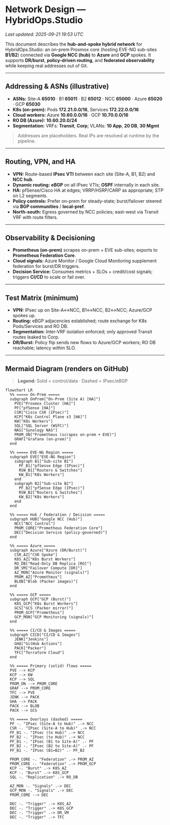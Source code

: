 # Network Design — HybridOps.Studio
_Last updated: 2025-09-21 19:53 UTC_

This document describes the **hub-and-spoke hybrid network** for HybridOps.Studio: an on-prem Proxmox core (hosting EVE-NG sub-sites **B1/B2**) connected via **Google NCC (hub)** to **Azure** and **GCP** spokes. It supports **DR/burst**, **policy-driven routing**, and **federated observability** while keeping real addresses out of Git.

---

## Addressing & ASNs (illustrative)
- **ASNs:** Site-A **65010** · B1 **65011** · B2 **65012** · NCC **65000** · Azure **65020** · GCP **65030**
- **K8s (on-prem):** Pods **172.21.0.0/16**, Services **172.22.0.0/16**
- **Cloud workers:** Azure **10.60.0.0/16** · GCP **10.70.0.0/16**
- **RO DB (Azure):** **10.60.20.0/24**
- **Segmentation:** VRFs: **Transit**, **Corp**; VLANs: **10 App**, **20 DB**, **30 Mgmt**

> Addresses are placeholders. Real IPs are resolved at runtime by the pipeline.

---

## Routing, VPN, and HA
- **VPN:** Route-based **IPsec VTI** between each site (Site-A, B1, B2) and **NCC hub**.
- **Dynamic routing:** **eBGP** on all IPsec VTIs; **OSPF** internally in each site.
- **HA:** pfSense/Cisco HA at edges; VRRP/HSRP/CARP as appropriate; STP on L2 segments.
- **Policy controls:** Prefer on-prem for steady-state; burst/failover steered via **BGP communities** / **local-pref**.
- **North-south:** Egress governed by NCC policies; east-west via Transit VRF with route filters.

---

## Observability & Decisioning
- **Prometheus (on-prem)** scrapes on-prem + EVE sub-sites; exports to **Prometheus Federation Core**.
- **Cloud signals:** Azure Monitor / Google Cloud Monitoring supplement federation for burst/DR triggers.
- **Decision Service:** Consumes metrics + SLOs + credit/cost signals; triggers **CI/CD** to scale or fail over.

---

## Test Matrix (minimum)
- **VPN:** IPsec up on Site-A↔NCC, B1↔NCC, B2↔NCC; Azure/GCP spokes up.
- **Routing:** eBGP adjacencies established; route exchange for K8s Pods/Services and RO DB.
- **Segmentation:** Inter-VRF isolation enforced; only approved Transit routes leaked to Corp.
- **DR/Burst:** Policy flip sends new flows to Azure/GCP workers; RO DB reachable; latency within SLO.

---

## Mermaid Diagram (renders on GitHub)
> **Legend:** Solid = control/data · Dashed = IPsec/eBGP

```mermaid
flowchart LR
  %% ===== On-Prem =====
  subgraph OnPrem["On-Prem (Site A) [HA]"]
    PVE["Proxmox Cluster [HA]"]
    PF["pfSense [HA]"]
    CSR["Cisco CSR (IPsec)"]
    KCP["K8s Control Plane x3 [HA]"]
    KW["K8s Workers"]
    SQL["SQL Server (WSFC)"]
    NAS["Synology NAS"]
    PROM_ON["Prometheus (scrapes on-prem + EVE)"]
    GRAF["Grafana (on-prem)"]
  end

  %% ===== EVE-NG Region =====
  subgraph EVE["EVE-NG Region"]
    subgraph B1["Sub-site B1"]
      PF_B1["pfSense Edge (IPsec)"]
      RSW_B1["Routers & Switches"]
      KW_B1["K8s Workers"]
    end
    subgraph B2["Sub-site B2"]
      PF_B2["pfSense Edge (IPsec)"]
      RSW_B2["Routers & Switches"]
      KW_B2["K8s Workers"]
    end
  end

  %% ===== Hub / Federation / Decision =====
  subgraph HUB["Google NCC (Hub)"]
    NCC["NCC Control"]
    PROM_CORE["Prometheus Federation Core"]
    DEC["Decision Service (policy-governed)"]
  end

  %% ===== Azure =====
  subgraph Azure["Azure (DR/Burst)"]
    CSR_AZ["CSR Spoke"]
    K8S_AZ["K8s Burst Workers"]
    RO_DB["Read-Only DB Replica [RO]"]
    DR_VM["Failover Compute [DR]"]
    AZ_MON["Azure Monitor (signals)"]
    PROM_AZ["Prometheus"]
    BLOB["Blob (Packer images)"]
  end

  %% ===== GCP =====
  subgraph GCP["GCP (Burst)"]
    K8S_GCP["K8s Burst Workers"]
    GCS["GCS (Packer mirror)"]
    PROM_GCP["Prometheus"]
    GCP_MON["GCP Monitoring (signals)"]
  end

  %% ===== CI/CD & Images =====
  subgraph CICD["CI/CD & Images"]
    JENK["Jenkins"]
    GHA["GitHub Actions"]
    PACK["Packer"]
    TFC["Terraform Cloud"]
  end

  %% ===== Primary (solid) flows =====
  PVE --> KCP
  KCP --> KW
  KCP --> SQL
  PROM_ON --> PROM_CORE
  GRAF --> PROM_CORE
  TFC --> PVE
  JENK --> PACK
  GHA --> PACK
  PACK --> BLOB
  PACK --> GCS

  %% ===== Overlays (dashed) =====
  PF -. "IPsec (Site-A to Hub)" .-> NCC
  CSR -. "IPsec (Site-A to Hub)" .-> NCC
  PF_B1 -. "IPsec (to Hub)" .-> NCC
  PF_B2 -. "IPsec (to Hub)" .-> NCC
  PF_B1 -. "IPsec (B1 to Site-A)" .- PF
  PF_B2 -. "IPsec (B2 to Site-A)" .- PF
  PF_B1 -. "IPsec (B1↔B2)" .- PF_B2

  PROM_CORE -. "Federation" .-> PROM_AZ
  PROM_CORE -. "Federation" .-> PROM_GCP
  KCP -. "Burst" .-> K8S_AZ
  KCP -. "Burst" .-> K8S_GCP
  SQL -. "Replication" .-> RO_DB

  AZ_MON -. "Signals" .-> DEC
  GCP_MON -. "Signals" .-> DEC
  PROM_CORE --> DEC

  DEC -. "Trigger" .-> K8S_AZ
  DEC -. "Trigger" .-> K8S_GCP
  DEC -. "Trigger" .-> DR_VM
  DEC -. "Trigger" .-> TFC
```

